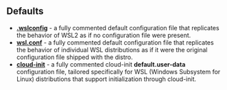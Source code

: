 ## Defaults

- [**.wslconfig**](https://github.com/greengorych/wsl-configurations/tree/main/defaults/.wslconfig) - a fully commented default configuration file that replicates the behavior of WSL2 as if no configuration file were present.
- [**wsl.conf**](https://github.com/greengorych/wsl-configurations/tree/main/defaults/wsl.conf) - a fully commented default configuration file that replicates the behavior of individual WSL distributions as if it were the original configuration file shipped with the distro.
- [**cloud-init**](https://github.com/greengorych/wsl-configurations/tree/main/defaults/.cloud-init) - a fully commented cloud-init **default.user-data** configuration file, tailored specifically for WSL (Windows Subsystem for Linux) distributions that support initialization through cloud-init.

